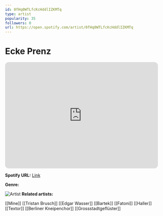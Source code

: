 ```yaml
---
id: 0fHq0WTLfcKcHddlIZKMTq
type: artist
popularity: 35
followers: 0
url: https://open.spotify.com/artist/0fHq0WTLfcKcHddlIZKMTq
---
```

# Ecke Prenz

<iframe style="border-radius:12px" src="https://open.spotify.com/embed/artist/0fHq0WTLfcKcHddlIZKMTq" width="100%" height="352" frameBorder="0" allowfullscreen="" allow="autoplay; clipboard-write; encrypted-media; fullscreen; picture-in-picture" loading="lazy"></iframe>

**Spotify URL:** [Link](https://open.spotify.com/artist/0fHq0WTLfcKcHddlIZKMTq)

**Genre:** 

![Artist]()
**Related artists:**

[[Mine]]
[[Tristan Brusch]]
[[Edgar Wasser]]
[[Bartek]]
[[Fatoni]]
[[Haller]]
[[Textor]]
[[Berliner Kneipenchor]]
[[Grossstadtgeflüster]]
